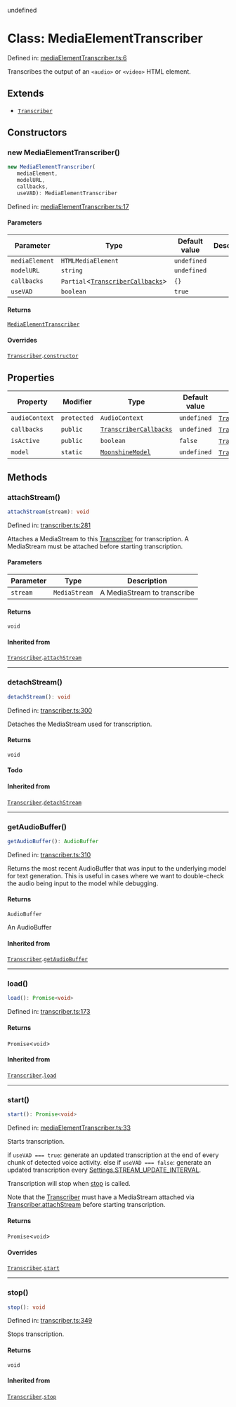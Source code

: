 undefined
# Class: MediaElementTranscriber

Defined in: [mediaElementTranscriber.ts:6](https://github.com/usefulsensors/moonshine-js/blob/main/src/mediaElementTranscriber.ts#L6)

Transcribes the output of an `<audio>` or `<video>` HTML element.

## Extends

- [`Transcriber`](/docs/api/classes/transcriber)

## Constructors

### new MediaElementTranscriber()

```ts
new MediaElementTranscriber(
   mediaElement, 
   modelURL, 
   callbacks, 
   useVAD): MediaElementTranscriber
```

Defined in: [mediaElementTranscriber.ts:17](https://github.com/usefulsensors/moonshine-js/blob/main/src/mediaElementTranscriber.ts#L17)

#### Parameters

| Parameter | Type | Default value | Description |
| ------ | ------ | ------ | ------ |
| `mediaElement` | `HTMLMediaElement` | `undefined` |  |
| `modelURL` | `string` | `undefined` |  |
| `callbacks` | `Partial`\<[`TranscriberCallbacks`](/docs/api/interfaces/transcribercallbacks)\> | `{}` |  |
| `useVAD` | `boolean` | `true` |  |

#### Returns

[`MediaElementTranscriber`](/docs/api/classes/mediaelementtranscriber)

#### Overrides

[`Transcriber`](/docs/api/classes/transcriber).[`constructor`](/docs/api/classes/transcriber#constructors)

## Properties

| Property | Modifier | Type | Default value | Inherited from | Defined in |
| ------ | ------ | ------ | ------ | ------ | ------ |
| <a id="audiocontext"></a> `audioContext` | `protected` | `AudioContext` | `undefined` | [`Transcriber`](/docs/api/classes/transcriber).[`audioContext`](/docs/api/classes/transcriber#audiocontext) | [transcriber.ts:107](https://github.com/usefulsensors/moonshine-js/blob/main/src/transcriber.ts#L107) |
| <a id="callbacks-1"></a> `callbacks` | `public` | [`TranscriberCallbacks`](/docs/api/interfaces/transcribercallbacks) | `undefined` | [`Transcriber`](/docs/api/classes/transcriber).[`callbacks`](/docs/api/classes/transcriber#callbacks-1) | [transcriber.ts:99](https://github.com/usefulsensors/moonshine-js/blob/main/src/transcriber.ts#L99) |
| <a id="isactive"></a> `isActive` | `public` | `boolean` | `false` | [`Transcriber`](/docs/api/classes/transcriber).[`isActive`](/docs/api/classes/transcriber#isactive) | [transcriber.ts:108](https://github.com/usefulsensors/moonshine-js/blob/main/src/transcriber.ts#L108) |
| <a id="model"></a> `model` | `static` | [`MoonshineModel`](/docs/api/classes/moonshinemodel) | `undefined` | [`Transcriber`](/docs/api/classes/transcriber).[`model`](/docs/api/classes/transcriber#model) | [transcriber.ts:98](https://github.com/usefulsensors/moonshine-js/blob/main/src/transcriber.ts#L98) |

## Methods

### attachStream()

```ts
attachStream(stream): void
```

Defined in: [transcriber.ts:281](https://github.com/usefulsensors/moonshine-js/blob/main/src/transcriber.ts#L281)

Attaches a MediaStream to this [Transcriber](/docs/api/classes/transcriber) for transcription. A MediaStream must be attached before
starting transcription.

#### Parameters

| Parameter | Type | Description |
| ------ | ------ | ------ |
| `stream` | `MediaStream` | A MediaStream to transcribe |

#### Returns

`void`

#### Inherited from

[`Transcriber`](/docs/api/classes/transcriber).[`attachStream`](/docs/api/classes/transcriber#attachstream)

***

### detachStream()

```ts
detachStream(): void
```

Defined in: [transcriber.ts:300](https://github.com/usefulsensors/moonshine-js/blob/main/src/transcriber.ts#L300)

Detaches the MediaStream used for transcription.

#### Returns

`void`

#### Todo

#### Inherited from

[`Transcriber`](/docs/api/classes/transcriber).[`detachStream`](/docs/api/classes/transcriber#detachstream)

***

### getAudioBuffer()

```ts
getAudioBuffer(): AudioBuffer
```

Defined in: [transcriber.ts:310](https://github.com/usefulsensors/moonshine-js/blob/main/src/transcriber.ts#L310)

Returns the most recent AudioBuffer that was input to the underlying model for text generation. This is useful in cases where
we want to double-check the audio being input to the model while debugging.

#### Returns

`AudioBuffer`

An AudioBuffer

#### Inherited from

[`Transcriber`](/docs/api/classes/transcriber).[`getAudioBuffer`](/docs/api/classes/transcriber#getaudiobuffer)

***

### load()

```ts
load(): Promise<void>
```

Defined in: [transcriber.ts:173](https://github.com/usefulsensors/moonshine-js/blob/main/src/transcriber.ts#L173)

#### Returns

`Promise`\<`void`\>

#### Inherited from

[`Transcriber`](/docs/api/classes/transcriber).[`load`](/docs/api/classes/transcriber#load)

***

### start()

```ts
start(): Promise<void>
```

Defined in: [mediaElementTranscriber.ts:33](https://github.com/usefulsensors/moonshine-js/blob/main/src/mediaElementTranscriber.ts#L33)

Starts transcription.

if `useVAD === true`: generate an updated transcription at the end of every chunk of detected voice activity.
else if `useVAD === false`: generate an updated transcription every [Settings.STREAM\_UPDATE\_INTERVAL](/docs/api/variables/settings#stream_update_interval).

Transcription will stop when [stop](/docs/api/classes/mediaelementtranscriber#stop) is called.

Note that the [Transcriber](/docs/api/classes/transcriber) must have a MediaStream attached via [Transcriber.attachStream](/docs/api/classes/transcriber#attachstream) before
starting transcription.

#### Returns

`Promise`\<`void`\>

#### Overrides

[`Transcriber`](/docs/api/classes/transcriber).[`start`](/docs/api/classes/transcriber#start)

***

### stop()

```ts
stop(): void
```

Defined in: [transcriber.ts:349](https://github.com/usefulsensors/moonshine-js/blob/main/src/transcriber.ts#L349)

Stops transcription.

#### Returns

`void`

#### Inherited from

[`Transcriber`](/docs/api/classes/transcriber).[`stop`](/docs/api/classes/transcriber#stop)

